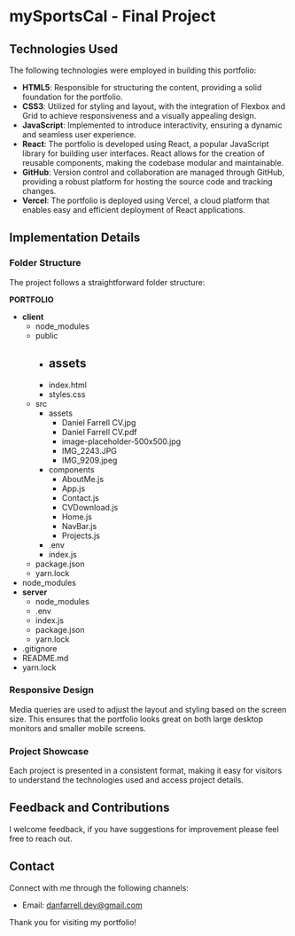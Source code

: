 # mySportsCal - Final Project

## Technologies Used

The following technologies were employed in building this portfolio:

- **HTML5**: Responsible for structuring the content, providing a solid foundation for the portfolio.
- **CSS3**: Utilized for styling and layout, with the integration of Flexbox and Grid to achieve responsiveness and a visually appealing design.
- **JavaScript**: Implemented to introduce interactivity, ensuring a dynamic and seamless user experience.
- **React**: The portfolio is developed using React, a popular JavaScript library for building user interfaces. React allows for the creation of reusable components, making the codebase modular and maintainable.
- **GitHub**: Version control and collaboration are managed through GitHub, providing a robust platform for hosting the source code and tracking changes.
- **Vercel**: The portfolio is deployed using Vercel, a cloud platform that enables easy and efficient deployment of React applications.


## Implementation Details

### Folder Structure

The project follows a straightforward folder structure:

**PORTFOLIO**
- **client**
  - node_modules
  - public
    - assets
      -
    - index.html
    - styles.css
  - src
    - assets
      - Daniel Farrell CV.jpg
      - Daniel Farrell CV.pdf
      - image-placeholder-500x500.jpg
      - IMG_2243.JPG
      - IMG_9209.jpeg
    - components
      - AboutMe.js
      - App.js
      - Contact.js
      - CVDownload.js
      - Home.js
      - NavBar.js
      - Projects.js
    - .env
    - index.js
  - package.json
  - yarn.lock
- node_modules
- **server**
  - node_modules
  - .env
  - index.js
  - package.json
  - yarn.lock
- .gitignore
- README.md
- yarn.lock


### Responsive Design

Media queries are used to adjust the layout and styling based on the screen size. This ensures that the portfolio looks great on both large desktop monitors and smaller mobile screens.

### Project Showcase

Each project is presented in a consistent format, making it easy for visitors to understand the technologies used and access project details.


## Feedback and Contributions

I welcome feedback, if you have suggestions for improvement please feel free to reach out.

## Contact

Connect with me through the following channels:

- Email: danfarrell.dev@gmail.com

Thank you for visiting my portfolio!